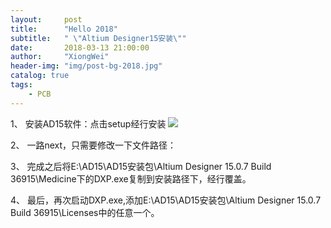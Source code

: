 ```yaml
---
layout:     post
title:      "Hello 2018"
subtitle:   " \"Altium Designer15安装\""
date:       2018-03-13 21:00:00
author:     "XiongWei"
header-img: "img/post-bg-2018.jpg"
catalog: true
tags:
    - PCB
---
```

1、	安装AD15软件：点击setup经行安装
![](![](http://githubblogpic.oss-cn-huhehaote.aliyuncs.com/2018-03-13/AD.png))

2、	一路next，只需要修改一下文件路径：

3、	完成之后将E:\AD15\AD15安装包\Altium Designer 15.0.7 Build 36915\Medicine下的DXP.exe复制到安装路径下，经行覆盖。

4、	最后，再次启动DXP.exe,添加E:\AD15\AD15安装包\Altium Designer 15.0.7 Build 36915\Licenses中的任意一个。

